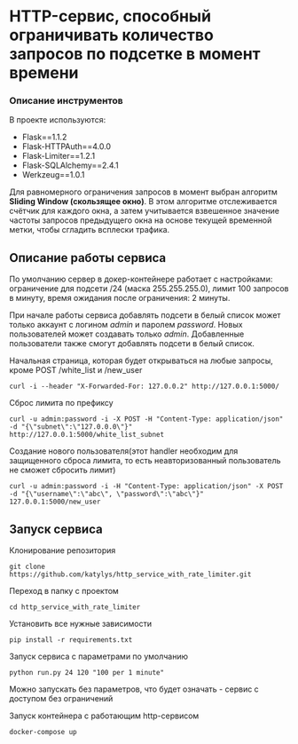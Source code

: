 # HTTP-сервис, способный ограничивать количество запросов по подсетке в момент времени

### Описание инструментов

В проекте используются:
- Flask==1.1.2 
- Flask-HTTPAuth==4.0.0
- Flask-Limiter==1.2.1
- Flask-SQLAlchemy==2.4.1
- Werkzeug==1.0.1

Для равномерного ограничения запросов в момент выбран алгоритм **Sliding Window (скользящее окно)**.
В этом алгоритме отслеживается счётчик для каждого окна, а затем учитывается взвешенное значение частоты запросов предыдущего окна на основе текущей временной метки, чтобы сгладить всплески трафика.

## Описание работы сервиса

По умолчанию сервер в докер-контейнере работает с настройками: ограничение для подсети /24 (маска 255.255.255.0), лимит 100 запросов в минуту, время ожидания после ограничения: 2 минуты.

При начале работы сервиса добавлять подсети в белый список может только аккаунт с логином *admin* и паролем *password*. Новых пользователей может создавать только *admin*. Добавленные пользователи также смогут добавлять подсети в белый список.

 Начальная страница, которая будет открываться на любые запросы, кроме POST /white_list и /new_user

	curl -i --header "X-Forwarded-For: 127.0.0.2" http://127.0.0.1:5000/


 Сброс лимита по префиксу

	curl -u admin:password -i -X POST -H "Content-Type: application/json" -d "{\"subnet\":\"127.0.0.0\"}" http://127.0.0.1:5000/white_list_subnet


Создание нового пользователя(этот handler необходим для защищенного сброса лимита, то есть неавторизованный пользователь не сможет сбросить лимит)

    curl -u admin:password -i -H "Content-Type: application/json" -X POST -d "{\"username\":\"abc\", \"password\":\"abc\"}" 127.0.0.1:5000/new_user


## Запуск сервиса
Клонирование репозитория

    git clone https://github.com/katylys/http_service_with_rate_limiter.git

Переход в папку с проектом

    cd http_service_with_rate_limiter

Установить все нужные зависимости

    pip install -r requirements.txt

Запуск сервиса с параметрами по умолчанию

    python run.py 24 120 "100 per 1 minute"

Можно запускать без параметров, что будет означать - сервис с доступом без ограничений

Запуск контейнера с работающим http-сервисом

    docker-compose up
